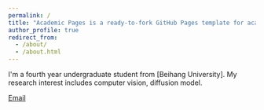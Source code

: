 ```yaml
---
permalink: /
title: "Academic Pages is a ready-to-fork GitHub Pages template for academic personal websites"
author_profile: true
redirect_from: 
  - /about/
  - /about.html
---
```


I'm a fourth year undergraduate student from [Beihang University]. My research interest includes computer vision, diffusion model.



[Email](yanjian@buaa.edu.cn)
